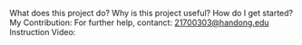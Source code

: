 What does this project do?
Why is this project useful?
How do I get started?
My Contribution: 
For further help, contanct: 21700303@handong.edu
Instruction Video:
